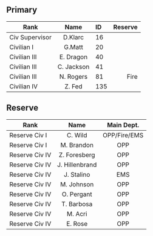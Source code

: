 <h2>Primary</h2>

Rank          |Name        |ID       |Reserve
---           |:---:       |:---     |---:
Civ Supervisor|D.Klarc     |16       |
Civilian I    |G.Matt      |20       |
Civilian III  |E. Dragon   |40       |
Civilian III  |C. Jackson  |41       |
Civilian III  |N. Rogers   |81       |Fire
Civilian IV   |Z. Fed      |135      |



<h2>Reserve</h2>

Rank          |Name          |Main Dept.
---           |:---:         |:---:
Reserve Civ I |C. Wild       |OPP/Fire/EMS
Reserve Civ I |M. Brandon    |OPP
Reserve Civ IV|Z. Foresberg  |OPP
Reserve Civ IV|J. Hillenbrand|OPP
Reserve Civ IV|J. Stalino    |EMS
Reserve Civ IV|M. Johnson    |OPP
Reserve Civ IV|O. Pergant    |OPP
Reserve Civ IV|T. Barbosa    |OPP
Reserve Civ IV|M. Acri       |OPP
Reserve Civ IV|E. Rose       |OPP